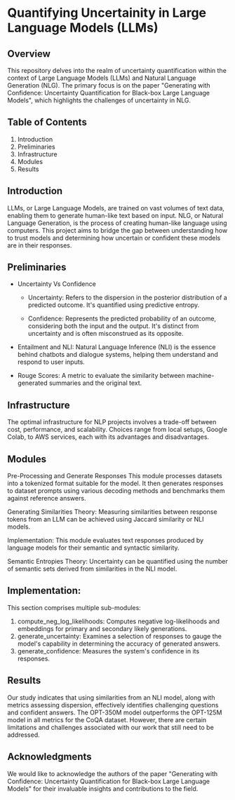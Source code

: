# Quantifying Uncertainity in Large Language Models (LLMs)

## Overview
This repository delves into the realm of uncertainty quantification within the context of Large Language Models (LLMs) and Natural Language Generation (NLG). The primary focus is on the paper "Generating with Confidence: Uncertainty Quantification for Black-box Large Language Models", which highlights the challenges of uncertainty in NLG.

## Table of Contents
1. Introduction
2. Preliminaries
3. Infrastructure
4. Modules
5. Results

## Introduction
LLMs, or Large Language Models, are trained on vast volumes of text data, enabling them to generate human-like text based on input. NLG, or Natural Language Generation, is the process of creating human-like language using computers. This project aims to bridge the gap between understanding how to trust models and determining how uncertain or confident these models are in their responses.

## Preliminaries
- Uncertainty Vs Confidence
  -  Uncertainty: Refers to the dispersion in the posterior distribution of a predicted outcome. It's quantified using predictive entropy.

  -  Confidence: Represents the predicted probability of an outcome, considering both the input and the output. It's distinct from uncertainty and is often misconstrued as its opposite.

- Entailment and NLI: Natural Language Inference (NLI) is the essence behind chatbots and dialogue systems, helping them understand and respond to user inputs.

- Rouge Scores: A metric to evaluate the similarity between machine-generated summaries and the original text.

## Infrastructure
The optimal infrastructure for NLP projects involves a trade-off between cost, performance, and scalability. Choices range from local setups, Google Colab, to AWS services, each with its advantages and disadvantages.

## Modules
Pre-Processing and Generate Responses
This module processes datasets into a tokenized format suitable for the model. It then generates responses to dataset prompts using various decoding methods and benchmarks them against reference answers.

Generating Similarities
Theory: Measuring similarities between response tokens from an LLM can be achieved using Jaccard similarity or NLI models.

Implementation: This module evaluates text responses produced by language models for their semantic and syntactic similarity.

Semantic Entropies
Theory: Uncertainty can be quantified using the number of semantic sets derived from similarities in the NLI model.

## Implementation: 

This section comprises multiple sub-modules:

1. compute_neg_log_likelihoods: Computes negative log-likelihoods and embeddings for primary and secondary likely generations.
2. generate_uncertainty: Examines a selection of responses to gauge the model's capability in determining the accuracy of generated answers.
3. generate_confidence: Measures the system's confidence in its responses.

## Results
Our study indicates that using similarities from an NLI model, along with metrics assessing dispersion, effectively identifies challenging questions and confident answers. The OPT-350M model outperforms the OPT-125M model in all metrics for the CoQA dataset. However, there are certain limitations and challenges associated with our work that still need to be addressed.

## Acknowledgments
We would like to acknowledge the authors of the paper "Generating with Confidence: Uncertainty Quantification for Black-box Large Language Models" for their invaluable insights and contributions to the field.
